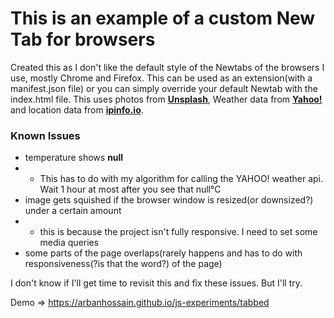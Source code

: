 # This is an example of a custom New Tab for browsers

Created this as I don't like the default style of the Newtabs of the browsers I use, mostly Chrome and Firefox. This can be used as an extension(with a manifest.json file) or you can simply override your default Newtab with the index.html file. This uses photos from [**Unsplash**](https://unsplash.com), Weather data from [**Yahoo!**](https://weather.yahoo.com) and location data from [**ipinfo.io**](https://ipinfo.io).

### Known Issues
- temperature shows **null**
- - This has to do with my algorithm for calling the YAHOO! weather api. Wait 1 hour at most after you see that null°C
- image gets squished if the browser window is resized(or downsized?) under a certain amount
- - this is because the project isn't fully responsive. I need to set some media queries
- some parts of the page overlaps(rarely happens and has to do with responsiveness(?is that the word?) of the page)

I don't know if I'll get time to revisit this and fix these issues. But I'll try.

Demo => https://arbanhossain.github.io/js-experiments/tabbed
